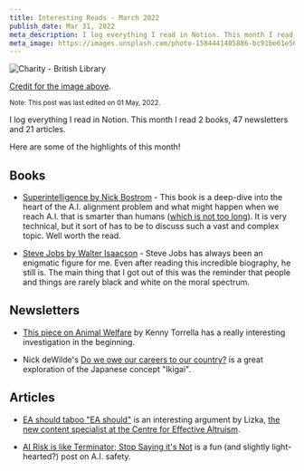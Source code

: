 ```yaml
---
title: Interesting Reads - March 2022
publish_date: Mar 31, 2022
meta_description: I log everything I read in Notion. This month I read 2 books, 47 newsletters and 21 articles. Here are some of the highlights of this month!
meta_image: https://images.unsplash.com/photo-1584441405886-bc91be61e56a?ixlib=rb-1.2.1&ixid=MnwxMjA3fDB8MHxwaG90by1wYWdlfHx8fGVufDB8fHx8&auto=format&fit=crop&w=860&q=80
---
```


![Charity - British Library](https://images.unsplash.com/photo-1584441405886-bc91be61e56a?ixlib=rb-1.2.1&ixid=MnwxMjA3fDB8MHxwaG90by1wYWdlfHx8fGVufDB8fHx8&auto=format&fit=crop&w=860&q=80)

[Credit for the image above](https://unsplash.com/photos/gTV2osuOsJc).

<small>Note: This post was last edited on 01 May, 2022.</small>

I log everything I read in Notion. This month I read 2 books, 47 newsletters and 21 articles.

Here are some of the highlights of this month!

## Books

- [Superintelligence by Nick Bostrom](https://www.goodreads.com/book/show/20527133-superintelligence) - This book is a deep-dive into the heart of the A.I. alignment problem and what might happen when we reach A.I. that is smarter than humans ([which is not too long](https://www.cold-takes.com/forecasting-transformative-ai-the-biological-anchors-method-in-a-nutshell/#:~:text=Bio%20Anchors%20estimates%20a%20%3E10%25%20chance%20of%20transformative%20AI%20by%202036%2C%20a%20~50%25%20chance%20by%202055%2C%20and%20an%20~80%25%20chance%20by%202100.)). It is very technical, but it sort of has to be to discuss such a vast and complex topic. Well worth the read.

- [Steve Jobs by Walter Isaacson](https://www.goodreads.com/book/show/11297044-steve-jobs) - Steve Jobs has always been an enigmatic figure for me. Even after reading this incredible biography, he still is. The main thing that I got out of this was the reminder that people and things are rarely black and white on the moral spectrum.

## Newsletters

- [This piece on Animal Welfare](https://link.vox.com/view/60fc3142c9f14776313e8c4ag1pvd.z91/c6213424) by Kenny Torrella has a really interesting investigation in the beginning.

- Nick deWilde's [Do we owe our careers to our country?](https://junglegym.substack.com/p/do-we-owe-our-careers-to-our-country) is a great exploration of the Japanese concept "Ikigai".

## Articles

- [EA should taboo "EA should"](https://forum.effectivealtruism.org/posts/Pz7RdMRouZ5N5w5eE/ea-should-taboo-ea-should) is an interesting argument by Lizka, [the new content specialist at the Centre for Effective Altruism](https://forum.effectivealtruism.org/posts/aeR2Pses3TjWW8H9t/hello-from-the-new-content-specialist-at-cea).

- [AI Risk is like Terminator; Stop Saying it's Not](https://forum.effectivealtruism.org/posts/zsFCj2mfnYZmSW2FF/ai-risk-is-like-terminator-stop-saying-it-s-not-1) is a fun (and slightly light-hearted?) post on A.I. safety.
